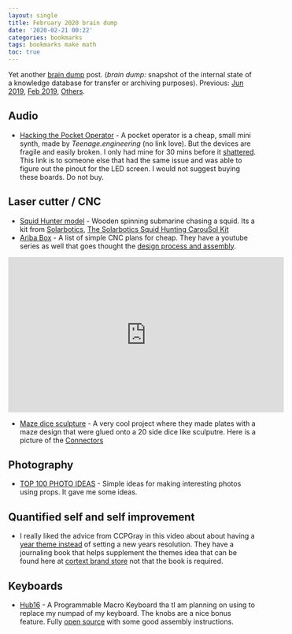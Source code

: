 ```yaml
---
layout: single
title: February 2020 brain dump 
date: '2020-02-21 00:22'
categories: bookmarks
tags: bookmarks make math
toc: true
---
```


Yet another [brain dump](https://en.wikipedia.org/wiki/Brain_dump) post. (*brain dump:* snapshot of the internal state of a knowledge database for transfer or archiving purposes). Previous: [Jun 2019](/jun-2019-brain-dump/),  [Feb 2019](/feb-2019-brain-dump), [Others](/tags/#bookmarks).

## Audio

- [Hacking the Pocket Operator](http://hackingthepo.weebly.com/) - A pocket operator is a cheap, small mini synth, made by *Teenage.engineering* (no link love). But the devices are fragile and easily broken. I only had mine for 30 mins before it [shattered](https://www.reddit.com/r/pocketoperators/comments/f5jd9j/screen_broken_with_30_mins_of_purchase/).  This link is to someone else that had the same issue and was able to figure out the pinout for the LED screen. I would not suggest buying these boards. Do not buy.

## Laser cutter / CNC

- [Squid Hunter model](https://twitter.com/Workshopshed/status/1218511220787097600) - Wooden spinning submarine chasing a squid. Its a kit from [Solarbotics](https://solarbotics.com/), [The Solarbotics Squid Hunting CarouSol Kit](https://solarbotics.com/product/60425) 
- [Ariba Box](https://aribabox.com/) - A list of simple CNC plans for cheap. They have a youtube series as well that goes thought the [design process and assembly](https://www.youtube.com/channel/UCirX-5FVCqp9dV1mJpU8UzA).  

<iframe width="560" height="315" src="https://www.youtube.com/embed/-qbYxFqCE2Q" frameborder="0" allow="accelerometer; autoplay; encrypted-media; gyroscope; picture-in-picture" allowfullscreen></iframe>

- [Maze dice sculpture](https://www.reddit.com/r/lasercutting/comments/eo6pkp/snub_cube_maze_on_basswood_ply/) - A very cool project where they made plates with a maze design that were glued onto a 20 side dice like sculputre. Here is a picture of the [Connectors](https://i.imgur.com/ccPR7o6.jpg)

## Photography

- [TOP 100 PHOTO IDEAS](https://www.youtube.com/watch?v=iByu4oRByh0) - Simple ideas for making interesting photos using props. It gave me some ideas.

## Quantified self and self improvement

- I really liked the advice from CCPGray in this video about about having a [year theme instead](https://www.youtube.com/watch?v=NVGuFdX5guE) of setting a new years resolution. They have a journaling book that helps supplement the themes idea that can be found here at [cortext brand store](https://cottonbureau.com/products/the-theme-system-journal#/1695095/grey-paper-5x8) not that the book is required.

## Keyboards

- [Hub16](https://www.tindie.com/products/joshajohnson/hub16-programmable-macro-keyboard/) - A Programmable Macro Keyboard tha tI am planning on using to replace my numpad of my keyboard. The knobs are a nice bonus feature. Fully [open source](https://github.com/joshajohnson/hub16) with some good assembly instructions.
